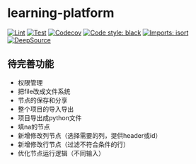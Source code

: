 # learning-platform

[![Lint](https://github.com/taoting1234/learning-platform/workflows/Lint/badge.svg)](https://github.com/taoting1234/learning-platform/actions?query=workflow%3ALint)
[![Test](https://github.com/taoting1234/learning-platform/workflows/Test/badge.svg)](https://github.com/taoting1234/learning-platform/actions?query=workflow%3ATest)
[![Codecov](https://codecov.io/gh/taoting1234/learning-platform/branch/master/graph/badge.svg?token=SpGXe7wkrV)](https://codecov.io/gh/taoting1234/learning-platform)
[![Code style: black](https://img.shields.io/badge/code%20style-black-000000.svg)](https://github.com/psf/black)
[![Imports: isort](https://img.shields.io/badge/%20imports-isort-%231674b1?style=flat&labelColor=ef8336)](https://github.com/PyCQA/isort)
[![DeepSource](https://static.deepsource.io/deepsource-badge-light-mini.svg)](hhttps://deepsource.io/gh/taoting1234/learning-platform/?ref=repository-badge)

## 待完善功能

* 权限管理
* 把file改成文件系统
* 节点的保存和分享
* 整个项目的导入导出
* 项目导出成python文件
* 填na的节点
* 新增修改列节点（选择需要的列，提供header或id）
* 新增修改行节点（过滤不符合条件的行）
* 优化节点运行逻辑（不同输入）